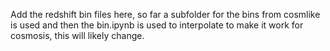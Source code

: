 Add the redshift bin files here, so far a subfolder for the bins from cosmlike is used and then the bin.ipynb 
is used to interpolate to make it work for cosmosis, this will likely change.
